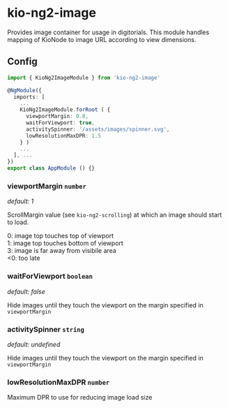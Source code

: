 # kio-ng2-image

Provides image container for usage in digitorials. 
This module handles mapping of KioNode to image URL according to view dimensions.

## Config

```typescript
import { KioNg2ImageModule } from 'kio-ng2-image'

@NgModule({
  imports: [
    ...
    KioNg2ImageModule.forRoot ( {
      viewportMargin: 0.8,
      waitForViewport: true,
      activitySpinner: '/assets/images/spinner.svg',
      lowResolutionMaxDPR: 1.5
    } )
    ...
  ], ...
})
export class AppModule () {}

```

### viewportMargin `number`
*default: 1*

ScrollMargin value (see `kio-ng2-scrolling`) at which an image should start to load.  

0:  image top touches top of viewport  
1: image top touches bottom of viewport  
3: image is far away from visibile area  
<0: too late  



### waitForViewport `boolean` 
*default: false*

Hide images until they touch the viewport on the margin specified in `viewportMargin`



### activitySpinner `string`
*default: undefined*

Hide images until they touch the viewport on the margin specified in `viewportMargin`


### lowResolutionMaxDPR `number`

Maximum DPR to use for reducing image load size